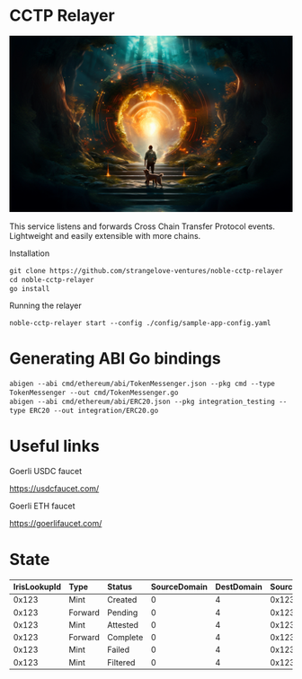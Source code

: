 # CCTP Relayer

<p align="center"><img src=".github/assets/portal.png"></p>

This service listens and forwards Cross Chain Transfer Protocol events.   
Lightweight and easily extensible with more chains.

Installation
```shell
git clone https://github.com/strangelove-ventures/noble-cctp-relayer
cd noble-cctp-relayer
go install
```

Running the relayer
```shell
noble-cctp-relayer start --config ./config/sample-app-config.yaml
```

# Generating ABI Go bindings

```shell
abigen --abi cmd/ethereum/abi/TokenMessenger.json --pkg cmd --type TokenMessenger --out cmd/TokenMessenger.go
abigen --abi cmd/ethereum/abi/ERC20.json --pkg integration_testing --type ERC20 --out integration/ERC20.go
```

# Useful links
Goerli USDC faucet

https://usdcfaucet.com/

Goerli ETH faucet

https://goerlifaucet.com/


# State

| IrisLookupId | Type    | Status   | SourceDomain | DestDomain | SourceTxHash  | DestTxHash | MsgSentBytes | Created | Updated |
|:-------------|:--------|:---------|:-------------|:-----------|:--------------|:-----------|:-------------|:--------|:--------|
| 0x123        | Mint    | Created  | 0            | 4          | 0x123         | ABC123     | bytes...     | date    | date    |
| 0x123        | Forward | Pending  | 0            | 4          | 0x123         | ABC123     | bytes...     | date    | date    |
| 0x123        | Mint    | Attested | 0            | 4          | 0x123         | ABC123     | bytes...     | date    | date    |
| 0x123        | Forward | Complete | 0            | 4          | 0x123         | ABC123     | bytes...     | date    | date    |
| 0x123        | Mint    | Failed   | 0            | 4          | 0x123         | ABC123     | bytes...     | date    | date    |
| 0x123        | Mint    | Filtered | 0            | 4          | 0x123         | ABC123     | bytes...     | date    | date    |

